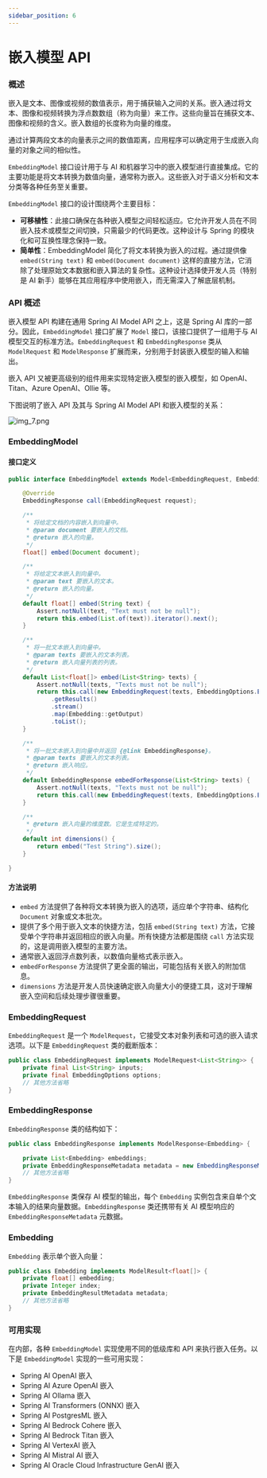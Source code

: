 ```yaml
---
sidebar_position: 6
---
```


# 嵌入模型 API

### 概述

嵌入是文本、图像或视频的数值表示，用于捕获输入之间的关系。嵌入通过将文本、图像和视频转换为浮点数数组（称为向量）来工作。这些向量旨在捕获文本、图像和视频的含义。嵌入数组的长度称为向量的维度。

通过计算两段文本的向量表示之间的数值距离，应用程序可以确定用于生成嵌入向量的对象之间的相似性。

`EmbeddingModel` 接口设计用于与 AI 和机器学习中的嵌入模型进行直接集成。它的主要功能是将文本转换为数值向量，通常称为嵌入。这些嵌入对于语义分析和文本分类等各种任务至关重要。

`EmbeddingModel` 接口的设计围绕两个主要目标：

- **可移植性**：此接口确保在各种嵌入模型之间轻松适应。它允许开发人员在不同嵌入技术或模型之间切换，只需最少的代码更改。这种设计与 Spring 的模块化和可互换性理念保持一致。
- **简单性**：EmbeddingModel 简化了将文本转换为嵌入的过程。通过提供像 `embed(String text)` 和 `embed(Document document)` 这样的直接方法，它消除了处理原始文本数据和嵌入算法的复杂性。这种设计选择使开发人员（特别是 AI 新手）能够在其应用程序中使用嵌入，而无需深入了解底层机制。

### API 概述

嵌入模型 API 构建在通用 Spring AI Model API 之上，这是 Spring AI 库的一部分。因此，`EmbeddingModel` 接口扩展了 `Model` 接口，该接口提供了一组用于与 AI 模型交互的标准方法。`EmbeddingRequest` 和 `EmbeddingResponse` 类从 `ModelRequest` 和 `ModelResponse` 扩展而来，分别用于封装嵌入模型的输入和输出。

嵌入 API 又被更高级别的组件用来实现特定嵌入模型的嵌入模型，如 OpenAI、Titan、Azure OpenAI、Ollie 等。

下图说明了嵌入 API 及其与 Spring AI Model API 和嵌入模型的关系：

![img_7.png](/img/user/ai/tutorials/basics/img_7.png)

### EmbeddingModel

#### 接口定义

```java
public interface EmbeddingModel extends Model<EmbeddingRequest, EmbeddingResponse> {

    @Override
    EmbeddingResponse call(EmbeddingRequest request);

    /**
     * 将给定文档的内容嵌入到向量中。
     * @param document 要嵌入的文档。
     * @return 嵌入的向量。
     */
    float[] embed(Document document);

    /**
     * 将给定文本嵌入到向量中。
     * @param text 要嵌入的文本。
     * @return 嵌入的向量。
     */
    default float[] embed(String text) {
        Assert.notNull(text, "Text must not be null");
        return this.embed(List.of(text)).iterator().next();
    }

    /**
     * 将一批文本嵌入到向量中。
     * @param texts 要嵌入的文本列表。
     * @return 嵌入向量列表的列表。
     */
    default List<float[]> embed(List<String> texts) {
        Assert.notNull(texts, "Texts must not be null");
        return this.call(new EmbeddingRequest(texts, EmbeddingOptions.EMPTY))
            .getResults()
            .stream()
            .map(Embedding::getOutput)
            .toList();
    }

    /**
     * 将一批文本嵌入到向量中并返回 {@link EmbeddingResponse}。
     * @param texts 要嵌入的文本列表。
     * @return 嵌入响应。
     */
    default EmbeddingResponse embedForResponse(List<String> texts) {
        Assert.notNull(texts, "Texts must not be null");
        return this.call(new EmbeddingRequest(texts, EmbeddingOptions.EMPTY));
    }

    /**
     * @return 嵌入向量的维度数。它是生成特定的。
     */
    default int dimensions() {
        return embed("Test String").size();
    }

}
```

#### 方法说明

- `embed` 方法提供了各种将文本转换为嵌入的选项，适应单个字符串、结构化 `Document` 对象或文本批次。
- 提供了多个用于嵌入文本的快捷方法，包括 `embed(String text)` 方法，它接受单个字符串并返回相应的嵌入向量。所有快捷方法都是围绕 `call` 方法实现的，这是调用嵌入模型的主要方法。
- 通常嵌入返回浮点数列表，以数值向量格式表示嵌入。
- `embedForResponse` 方法提供了更全面的输出，可能包括有关嵌入的附加信息。
- `dimensions` 方法是开发人员快速确定嵌入向量大小的便捷工具，这对于理解嵌入空间和后续处理步骤很重要。

### EmbeddingRequest

`EmbeddingRequest` 是一个 `ModelRequest`，它接受文本对象列表和可选的嵌入请求选项。以下是 `EmbeddingRequest` 类的截断版本：

```java
public class EmbeddingRequest implements ModelRequest<List<String>> {
    private final List<String> inputs;
    private final EmbeddingOptions options;
    // 其他方法省略
}
```

### EmbeddingResponse

`EmbeddingResponse` 类的结构如下：

```java
public class EmbeddingResponse implements ModelResponse<Embedding> {

    private List<Embedding> embeddings;
    private EmbeddingResponseMetadata metadata = new EmbeddingResponseMetadata();
    // 其他方法省略
}
```

`EmbeddingResponse` 类保存 AI 模型的输出，每个 `Embedding` 实例包含来自单个文本输入的结果向量数据。`EmbeddingResponse` 类还携带有关 AI 模型响应的 `EmbeddingResponseMetadata` 元数据。

### Embedding

`Embedding` 表示单个嵌入向量：

```java
public class Embedding implements ModelResult<float[]> {
    private float[] embedding;
    private Integer index;
    private EmbeddingResultMetadata metadata;
    // 其他方法省略
}
```

### 可用实现

在内部，各种 `EmbeddingModel` 实现使用不同的低级库和 API 来执行嵌入任务。以下是 `EmbeddingModel` 实现的一些可用实现：

- Spring AI OpenAI 嵌入
- Spring AI Azure OpenAI 嵌入
- Spring AI Ollama 嵌入
- Spring AI Transformers (ONNX) 嵌入
- Spring AI PostgresML 嵌入
- Spring AI Bedrock Cohere 嵌入
- Spring AI Bedrock Titan 嵌入
- Spring AI VertexAI 嵌入
- Spring AI Mistral AI 嵌入
- Spring AI Oracle Cloud Infrastructure GenAI 嵌入

